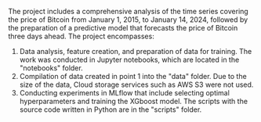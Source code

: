 The project includes a comprehensive analysis of the time series covering the price of Bitcoin from January 1, 2015, to January 14, 2024, followed by the preparation of a predictive model that forecasts the price of Bitcoin three days ahead. The project encompasses:

1. Data analysis, feature creation, and preparation of data for training. The work was conducted in Jupyter notebooks, which are located in the "notebooks" folder.
2. Compilation of data created in point 1 into the "data" folder. Due to the size of the data, Cloud storage services such as AWS S3 were not used.
3. Conducting experiments in MLflow that include selecting optimal hyperparameters and training the XGboost model. The scripts with the source code written in Python are in the "scripts" folder.
